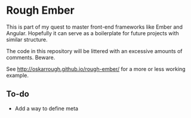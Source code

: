 # Rough Ember

This is part of my quest to master front-end frameworks like Ember and Angular. Hopefully it can serve as a boilerplate for future projects with similar structure.

The code in this repository will be littered with an excessive amounts of comments. Beware.

See http://oskarrough.github.io/rough-ember/ for a more or less working example.

## To-do

- Add a way to define meta <title> (See https://gist.github.com/machty/8413411)
- Find a proper restful server
- Find a way to render for SEO

## Structure

### Root level

- `/app` (our application)
- `/dist` (where our build system generates the working application from /app)
- `bower.json` (packages needed by our application)
- `.Gulpfile.js` (our build system)
- `package.json` (packages needed by our build system)
- `README.md` (this file)

### App level

- `bower_components` (components are installed here because our /.bowerrc says so)
- `images`
- `scripts`
- `styles`
- `templates`
- `index.html`

## Getting started

The app will run if you run it directly from /app/index.html - but it wont compile your templates nor compile your Sass etc. This is where a build system comes into play. Two popular systems are grunt and gulp. Here I went with gulp.

You need to install the gulp cli globally first:

`$ npm install -g gulp`

Then you need to install the dependencies this 'rough ember' has:

`$ npm install && bower install`

Now you can use the build system. Read through Gulpfile.js to see what's possible. If you write `$ gulp` it will start a server while watching and compiling your files as necessary.

